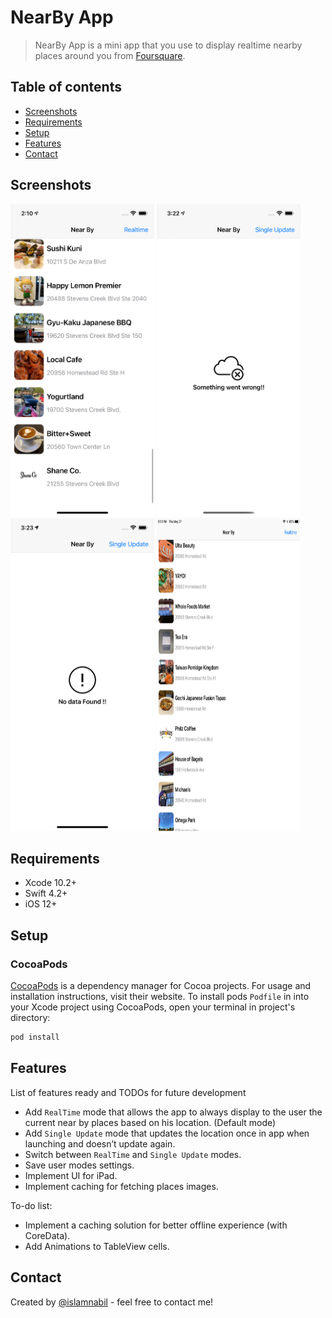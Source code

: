 # NearBy App
>NearBy App is a mini app that you use to display realtime nearby places around you from [Foursquare](https://developer.foursquare.com/docs/places-api/).

## Table of contents
* [Screenshots](#screenshots)
* [Requirements](#requirements)
* [Setup](#setup)
* [Features](#features)
* [Contact](#contact)


## Screenshots
<img src="https://github.com/islamnabil/NearbyApp/blob/main/ScreenShots/1.png" width="230" height="500"> <img src="https://github.com/islamnabil/NearbyApp/blob/main/ScreenShots/2.png" width="230" height="500"> <img src="https://github.com/islamnabil/NearbyApp/blob/main/ScreenShots/3.png" width="230" height="500"> <img src="https://github.com/islamnabil/NearbyApp/blob/main/ScreenShots/4.png" width="230" height="500">

## Requirements
* Xcode 10.2+
* Swift 4.2+
* iOS 12+

## Setup
### CocoaPods

[CocoaPods](https://cocoapods.org) is a dependency manager for Cocoa projects. For usage and installation instructions, visit their website. To install pods `Podfile` in  into your Xcode project using CocoaPods, open your terminal in project's directory:

```ruby
pod install
```

## Features
List of features ready and TODOs for future development
* Add `RealTime` mode that allows the app to always display to the user the current near by places based on his location. (Default mode)
* Add `Single Update` mode that updates the location once in app when launching and doesn’t update again.
* Switch between `RealTime` and `Single Update` modes.
* Save user modes settings.
* Implement UI for iPad.
* Implement caching for fetching places images.

To-do list:
* Implement a caching solution for better offline experience (with CoreData).
* Add Animations to TableView cells.

## Contact
Created by [@islamnabil](https://github.com/islamnabil) - feel free to contact me!

